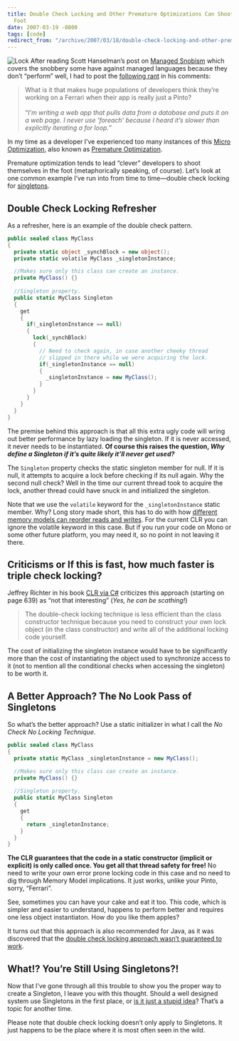 ```yaml
---
title: Double Check Locking and Other Premature Optimizations Can Shoot You In The
  Foot
date: 2007-03-19 -0800
tags: [code]
redirect_from: "/archive/2007/03/18/double-check-locking-and-other-premature-optimizations-can-shoot-you.aspx/"
---
```


![Lock](https://haacked.com/images/haacked_com/WindowsLiveWriter/AvoidDoubleCheckLockingForSingletons_EBC6/736837_combination_lock7.jpg)
After reading Scott Hanselman’s post on [Managed
Snobism](http://www.hanselman.com/blog/ManagedSnobism.aspx "Managed Snobism")
which covers the snobbery some have against managed languages because
they don’t “perform” well, I had to post the [following
rant](http://www.hanselman.com/blog/ManagedSnobism.aspx#bd322d6f-210d-4d1f-9ef7-3b929aa66714 "My Rant")
in his comments:

> What is it that makes huge populations of developers think they’re
> working on a Ferrari when their app is really just a Pinto? \
> \
> “*I’m writing a web app that pulls data from a database and puts it on
> a web page. I never use 'foreach' because I heard it’s slower than
> explicitly iterating a for loop.*”

In my time as a developer I’ve experienced too many instances of this
[Micro
Optimization](http://www.codinghorror.com/blog/archives/000185.html "Micro Optimization and Meatballs"),
also known as [Premature
Optimization](http://blogs.msdn.com/ericgu/archive/2006/06/26/647877.aspx "Premature Optimization").

Premature optimization tends to lead “clever” developers to shoot
themselves in the foot (metaphorically speaking, of course). Let’s look
at one common example I’ve run into from time to time—double check
locking for
[singletons](http://en.wikipedia.org/wiki/Singleton_pattern "Singletons").

## Double Check Locking Refresher

As a refresher, here is an example of the double check pattern.

```csharp
public sealed class MyClass
{
  private static object _synchBlock = new object();
  private static volatile MyClass _singletonInstance;

  //Makes sure only this class can create an instance.
  private MyClass() {}
  
  //Singleton property.
  public static MyClass Singleton
  {
    get
    {
      if(_singletonInstance == null)
      {
        lock(_synchBlock)
        {
          // Need to check again, in case another cheeky thread 
          // slipped in there while we were acquiring the lock.
          if(_singletonInstance == null)
          {
            _singletonInstance = new MyClass();
          }
        }
      }
    }
  }
}
```

The premise behind this approach is that all this extra ugly code will
wring out better performance by lazy loading the singleton. If it is
never accessed, it never needs to be instantiated. **Of course this
raises the question, *Why define a Singleton if it’s quite likely it’ll
never get used?***

The `Singleton` property checks the static singleton member for null. If
it is null, it attempts to acquire a lock before checking if its null
again. Why the second null check? Well in the time our current thread
took to acquire the lock, another thread could have snuck in and
initialized the singleton.

Note that we use the `volatile` keyword for the `_singletonInstance`
static member. Why? Long story made short, this has to do with how
[different memory models can reorder reads and
writes](http://msdn.microsoft.com/msdnmag/issues/05/10/MemoryModels/ "Memory models").
For the current CLR you can ignore the volatile keyword in this case.
But if you run your code on Mono or some other future platform, you may
need it, so no point in not leaving it there.

## Criticisms or If this is fast, how much faster is triple check locking?

Jeffrey Richter in his book [CLR via
C#](http://www.amazon.com/gp/product/0735621632?ie=UTF8&tag=youvebeenhaac-20&linkCode=as2&camp=1789&creative=9325&creativeASIN=0735621632 "CLR via C# on Amazon.com")
criticizes this approach (starting on page 639) as “not that
interesting” (*Yes, he can be scathing!*)

> The double-check locking technique is less efficient than the class
> constructor technique because you need to construct your own lock
> object (in the class constructor) and write all of the additional
> locking code yourself.

The cost of initializing the singleton instance would have to be
significantly more than the cost of instantiating the object used to
synchronize access to it (not to mention all the conditional checks when
accessing the singleton) to be worth it.

## A Better Approach? The No Look Pass of Singletons

So what’s the better approach? Use a static initializer in what I call
the *No Check No Locking Technique*.

```csharp
public sealed class MyClass
{
  private static MyClass _singletonInstance = new MyClass();

  //Makes sure only this class can create an instance.
  private MyClass() {}
  
  //Singleton property.
  public static MyClass Singleton
  {
    get
    {
      return _singletonInstance;
    }
  }
}
```

**The CLR guarantees that the code in a static constructor (implicit or
explicit) is only called once. You get all that thread safety for
free!** No need to write your own error prone locking code in this case
and no need to dig through Memory Model implications. It just works,
unlike your Pinto, sorry, “Ferrari”.

See, sometimes you can have your cake and eat it too. This code, which
is simpler and easier to understand, happens to perform better and
requires one less object instantiaton. How do you like them apples?

It turns out that this approach is also recommended for Java, as it was
discovered that the [double check locking approach wasn’t guaranteed to
work](http://www.cs.umd.edu/~pugh/java/memoryModel/DoubleCheckedLocking.html "Double Check Locking in Java").

## What!? You’re Still Using Singletons?!

Now that I’ve gone through all this trouble to show you the proper way
to create a Singleton, I leave you with this thought. Should a well
designed system use Singletons in the first place, or [is it just
a stupid
idea](http://steve.yegge.googlepages.com/singleton-considered-stupid "Singleton Considered Stupid")?
That’s a topic for another time.

Please note that double check locking doesn’t only apply to Singletons.
It just happens to be the place where it is most often seen in the wild.

